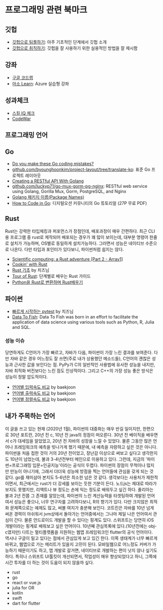 # 프로그래밍 관련 북마크

## 깃헙

* [깃헙으로 팀플하기](https://www.slideshare.net/nexusz99/github-64532279): 아주 기초적인 단계에서 깃헙 소개
* [깃헙으로 취직하기](https://sujinlee.me/professional-github/): 깃헙을 잘 사용하기 위한 실용적인 방법을 잘 제시함

## 강좌

* [구글 코드랩](https://codelabs.developers.google.com)
* [마소 Learn](https://docs.microsoft.com/en-us/learn/): Azure 실습형 강좌

## 성과체크

* [스킬 IQ 체크](https://www.pluralsight.com/)
* [CodeWar](https://www.codewars.com/)

## 프로그래밍 언어

## Go

* [Do you make these Go coding mistakes?](https://yourbasic.org/golang/gotcha/)
* [github.com/byounghoonkim/project-layout/tree/translate-ko](https://github.com/byounghoonkim/project-layout/tree/translate-ko): 표준 Go 프로젝트 레이아웃
* [Creating a RESTful API With Golang](https://tutorialedge.net/golang/creating-restful-api-with-golang/)
* [github.com/luckyp71/go-mux-gorm-pg-nginx](https://github.com/luckyp71/go-mux-gorm-pg-nginx): RESTful web service using Golang, Gorilla Mux, Gorm, PostgreSQL, and Nginx
* [Golang 패키지 이름(Package Names)](https://byounghoonkim.github.io/posts/golang-package-names/)
* [How to Code in Go](https://www.digitalocean.com/community/books/how-to-code-in-go-ebook): 디지털오션 커뮤니티의 Go 튜토리얼 (27P 무료 PDF)

## Rust

Rust는 강력한 타입체킹과 퍼포먼스가 장점인데, 배포과정이 매우 간편하다. 최근 CLI용 프로그램 중 rust로 제작되어 배포되는 경우가 꽤 많이 보이는데, 대부분 명령어 한줄로 설치가 가능하며, OS별로 동일하게 설치가능하다. 그러면서 성능은 네이티브 수준으로 나온다. 다만 타입과 포인터가 있다보니, 파이썬처럼 쉽지는 않다.

* [Scientific computing: a Rust adventure [Part 2 - Array1]](https://www.lpalmieri.com/posts/2019-04-07-scientific-computing-a-rust-adventure-part-2-array1/)
* [Cookin' with Rust](https://rust-lang-nursery.github.io/rust-cookbook/)
* [Rust 기초](https://jiyeonseo.github.io/2020/03/07/start-rust/) by 치즈님
* [Tour of Rust](https://tourofrust.com/): 단계별로 배우는 Rust 가이드
* [Python을 Rust로 변환하며 Rust배우기](https://news.hada.io/topic?id=2563)

## 파이썬

* [빠르게 시작하는 pytest](https://jiyeonseo.github.io/2020/03/10/pytest/) by 치즈님
* [Data To Fish](https://datatofish.com/): Data To Fish was born in an effort to facilitate the application of data science using various tools such as Python, R, Julia and SQL.

### 성능 이슈

당연하게도 C언어가 가장 빠르고, 자바가 다음, 파이썬이 가장 느린 결과를 보여준다. 다만 자바 같은 경우 어느정도 잘 쓰면(주로 내가 상용했던 메소드들), C언어의 괜찮은 성능과 근사한 값을 보인다는 점. PyPy가 C의 일반적인 사용법에 유사한 성능을 내지만, 자바 최적화 버전보다는 느린 점도 인상적이다. 그리고 C++의 가장 성능 좋은 방식은 성능이 정말 압도적이다.

* [언어별 입력속도 비교](https://www.acmicpc.net/blog/view/56) by baekjoon
* [언어별 출력속도 비교](https://www.acmicpc.net/blog/view/57) by baekjoon
* [언어별 정렬속도 비교](https://www.acmicpc.net/blog/view/58) by baekjoon

## 내가 주목하는 언어

이 글을 쓰고 있는 현재 (2020년 1월), 파이썬의 대중화는 매우 반길 일이지만, 한편으로 30년 포트란, 20년 전 c, 10년 전 java의 정점이 떠오른다. 30년 전 베이직을 배우면서 c가 대세임을 알았었고, 20년 전 자바의 성장을 느낄 수 있었다. 물론 그동안 많은 언어나 프레임워크의 예측을 빗나가게 했기 때문에, 내 예측을 자랑하고 싶은 것은 아니다. 파이썬을 처음 접한 것이 거의 20년 전이었고, 장난감 이상으로 써보고 싶다고 생각한지도 10년이 넘었는데, 불과 3-4년전부터 메인으로 이용하고 있다.
그런데, 지금의 '파이썬=프로그래밍 입문=인공지능'이라는 공식이 두렵다. 파이썬의 장점이 무척이나 많지만 만능이 아니기에, 그래서 더더욱 성능에 방점을 찍는 언어들에 관심을 갖게 되는 것 같다. go를 재미삼아 본지도 5-6년은 최소한 넘은 것 같다. 생각보다는 사용처가 제한적이면서, 최근에서는 rust가 더 강세를 보이는 듯한 기분이 든다.
노드js는 제대로 따라가보지도 못했지만, 리액트나 뷰 정도는 손에 익는 정도로 배워두고 싶긴 하다.
줄리아는 불과 2년 전쯤 그 존재를 알았는데, 파이썬의 느린 계산능력을 타겟팅하여 개발된 언어여서 성능은 좋으나, 너무 연구자를 고려하다보니, R의 향기가 있다. 다만 크지않은 최적화 문제쪽으로는 예제도 많고, 써볼 여지가 충분해 보인다.
코트린은 자바를 10년 넘게 써온 경력이 아쉬워서 jvm상에서 돌아가는 언어중에서는 그나마 제일 나은 언어여서 관심이 간다. 물론 안드로이드 개발을 할 수 있다는 핑계도 있다.
스위프트는 당연히 iOS 개발이라는 핑계로 배워보고 싶은 언어이다. 10년째 관심목록에 있다.(10년전에는 obj-c였지만)
다트는 멀티플랫폼을 지원하는 웹앱 프레임워크인 flutter의 공식 언어이다. 역시나 구글이 밀고 있다는 점에서 관심있게 보고 있긴 한다. 이쪽 생태계가 너무 빠르게 바뀌고, 웹앱으로 가는 메리트가 있을지 고민이 된다. 모바일웹으로 어느정도 커버가 가능하기 때문이기도 하고, 앱 개발로 갈거면, 네이티브로 개발하는 편이 낫지 않나 싶기도 하다. 특히나 스위프트 UI툴킷이 개선되면서, 작업성이 매우 향상되었다고 하니, 그쪽에 시간 투자를 더 하는 것이 도움이 되지 않을까 싶다.

* rust
* go
* react or vue.js
* julia for OR
* kotlin
* swift
* dart for flutter

<vue-disqus/>
